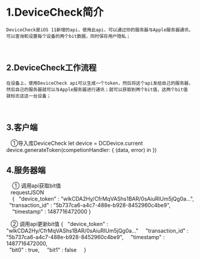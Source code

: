 # 1.DeviceCheck简介
    DeviceCheck是iOS 11新增的api，使用此api，可以通过你的服务器与Apple服务器通讯，
    可以查询和设置每个设备的两个bit数据，同时保存用户隐私；
    
## 2.DeviceCheck工作流程
    在设备上，使用DeviceCheck api可以生成一个token，然后将这个api发给自己的服务器，
    然后自己的服务器就可以与Apple服务器进行通讯；就可以获取到两个bit值，这两个bit值
    就标志这这一台设备；
    
## 3.客户端
    ①导入库DeviceCheck
    let device = DCDevice.current
    device.generateToken(competionHandler: { (data, error) in
    })
      
## 4.服务器端
     ① 调用api获取bit值  
     requestJSON  
     {
     "device_token" : "wlkCDA2Hy/CfrMqVAShs1BAR/0sAiuRIUm5jQg0a...",  
     "transaction_id" : "5b737ca6-a4c7-488e-b928-8452960c4be9",  
      "timestamp" : 1487716472000 
     }
    
     ② 调用api更新bit值
     {
     "device_token" : "wlkCDA2Hy/CfrMqVAShs1BAR/0sAiuRIUm5jQg0a..."   
     "transaction_id" : "5b737ca6-a4c7-488e-b928-8452960c4be9",   
     "timestamp" : 1487716472000,    
     "bit0" : true,   
     "bit1" : false   
     }
